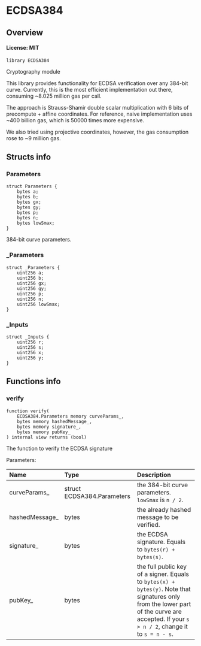 # ECDSA384

## Overview

#### License: MIT

```solidity
library ECDSA384
```

Cryptography module

This library provides functionality for ECDSA verification over any 384-bit curve. Currently,
this is the most efficient implementation out there, consuming ~8.025 million gas per call.

The approach is Strauss-Shamir double scalar multiplication with 6 bits of precompute + affine coordinates.
For reference, naive implementation uses ~400 billion gas, which is 50000 times more expensive.

We also tried using projective coordinates, however, the gas consumption rose to ~9 million gas.
## Structs info

### Parameters

```solidity
struct Parameters {
	bytes a;
	bytes b;
	bytes gx;
	bytes gy;
	bytes p;
	bytes n;
	bytes lowSmax;
}
```

384-bit curve parameters.
### _Parameters

```solidity
struct _Parameters {
	uint256 a;
	uint256 b;
	uint256 gx;
	uint256 gy;
	uint256 p;
	uint256 n;
	uint256 lowSmax;
}
```


### _Inputs

```solidity
struct _Inputs {
	uint256 r;
	uint256 s;
	uint256 x;
	uint256 y;
}
```


## Functions info

### verify

```solidity
function verify(
    ECDSA384.Parameters memory curveParams_,
    bytes memory hashedMessage_,
    bytes memory signature_,
    bytes memory pubKey_
) internal view returns (bool)
```

The function to verify the ECDSA signature


Parameters:

| Name           | Type                       | Description                                                                                                                                                                                |
| :------------- | :------------------------- | :----------------------------------------------------------------------------------------------------------------------------------------------------------------------------------------- |
| curveParams_   | struct ECDSA384.Parameters | the 384-bit curve parameters. `lowSmax` is `n / 2`.                                                                                                                                        |
| hashedMessage_ | bytes                      | the already hashed message to be verified.                                                                                                                                                 |
| signature_     | bytes                      | the ECDSA signature. Equals to `bytes(r) + bytes(s)`.                                                                                                                                      |
| pubKey_        | bytes                      | the full public key of a signer. Equals to `bytes(x) + bytes(y)`.  Note that signatures only from the lower part of the curve are accepted. If your `s > n / 2`, change it to `s = n - s`. |

